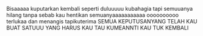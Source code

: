 Bisaaaaa kuputarkan kembali seperti duluuuuu kubahagia tapi semuuanya hilang tanpa sebab kau hentikan
semuanyaaaaaaaaaaa oooooooooo
terlukaa dan menangis tapikuterima SEMUA KEPUTUSANYANG TELAH KAU BUAT SATUUU YANG HARUS KAU TAU
KUMEANNTI KAU TUK KEMBALI
